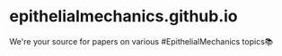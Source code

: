 # epithelialmechanics.github.io
We're your source for papers on various #EpithelialMechanics topics📚
